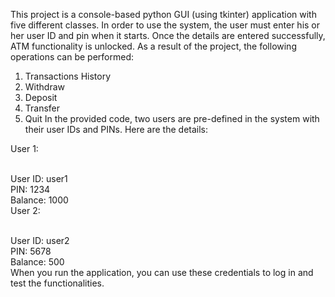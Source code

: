 
This project is a console-based python GUI (using tkinter) application with five different classes. In order to use the system, the user must enter his or her user ID and pin when it starts. Once the details are entered successfully, ATM functionality is unlocked. As a result of the project, the following operations can be performed:
1) Transactions History
2) Withdraw
3) Deposit
4) Transfer
5) Quit
In the provided code, two users are pre-defined in the system with their user IDs and PINs. Here are the details:

User 1:<br><br>

User ID: user1<br>
PIN: 1234<br>
Balance: 1000<br>
User 2:<br><br>

User ID: user2<br>
PIN: 5678<br>
Balance: 500<br>
When you run the application, you can use these credentials to log in and test the functionalities.<br>

